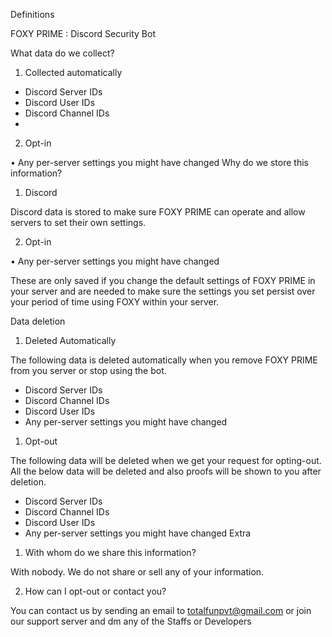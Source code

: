 Definitions

 FOXY PRIME : Discord Security Bot

What data do we collect?

1. Collected automatically

- Discord Server IDs
- Discord User IDs
- Discord Channel IDs
- 
2. Opt-in

• Any per-server settings you might have changed
Why do we store this information?

1. Discord

Discord data is stored to make sure FOXY PRIME can operate and allow servers to set their own settings.

2. Opt-in

• Any per-server settings you might have changed

These are only saved if you change the default settings of FOXY PRIME in your server and are needed to make sure the settings you set persist over your period of time using FOXY within your server.

Data deletion

1. Deleted Automatically

The following data is deleted automatically when you remove FOXY PRIME from you server or stop using the bot.

- Discord Server IDs
- Discord Channel IDs
- Discord User IDs
- Any per-server settings you might have changed

1. Opt-out

The following data will be deleted when we get your request for opting-out. All the below data will be deleted and also proofs will be shown to you after deletion.

- Discord Server IDs
- Discord Channel IDs
- Discord User IDs
- Any per-server settings you might have changed
Extra

1. With whom do we share this information?

With nobody. We do not share or sell any of your information.

2. How can I opt-out or contact you?

You can contact us by sending an email to totalfunpvt@gmail.com or join our support server and dm any of the Staffs or Developers
